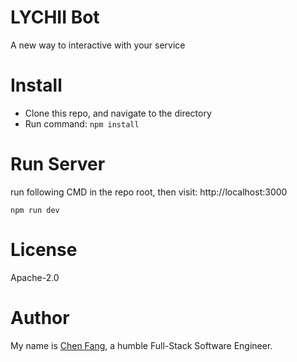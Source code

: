 # LYCHII Bot
A new way to interactive with your service

# Install
* Clone this repo, and navigate to the directory
* Run command: ```npm install```

# Run Server
run following CMD in the repo root, then visit: http://localhost:3000
```
npm run dev
```

# License
Apache-2.0

# Author
My name is [Chen Fang](https://chenfang.me), a humble Full-Stack Software Engineer.

